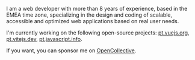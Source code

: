 I am a web developer with more than 8 years of experience, based in the EMEA time zone, specializing in the design and coding of scalable, accessible and optimized web applications based on real user needs.

I'm currently working on the following open-source projects: [pt.vuejs.org](https://github.com/vuejs-translations/docs-pt), [pt.vitejs.dev](https://github.com/vitejs/docs-pt), [pt.javascript.info](https://github.com/javascript-tutorial/pt.javascript.info).

If you want, you can sponsor me on [OpenCollective](https://opencollective.com/nazarepiedady).
